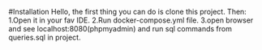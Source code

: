 #Installation
Hello, the first thing you can do is clone this project.
Then:
1.Open it in your fav IDE.
2.Run docker-compose.yml file.
3.open browser and see localhost:8080(phpmyadmin) and run sql commands from queries.sql in project.
